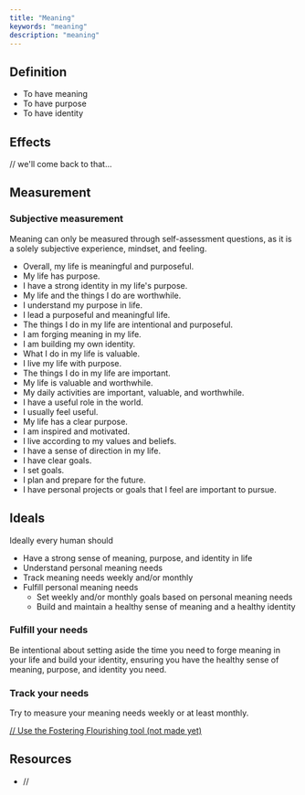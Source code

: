 ```yaml
---
title: "Meaning"
keywords: "meaning"
description: "meaning"
---
```


## Definition

- To have meaning
- To have purpose
- To have identity

## Effects

// we'll come back to that...

## Measurement

### Subjective measurement

Meaning can only be measured through self-assessment questions, as it is a solely subjective experience, mindset, and feeling.

- Overall, my life is meaningful and purposeful.
- My life has purpose.
- I have a strong identity in my life's purpose.
- My life and the things I do are worthwhile.
- I understand my purpose in life.
- I lead a purposeful and meaningful life.
- The things I do in my life are intentional and purposeful.
- I am forging meaning in my life.
- I am building my own identity.
- What I do in my life is valuable.
- I live my life with purpose.
- The things I do in my life are important.
- My life is valuable and worthwhile.
- My daily activities are important, valuable, and worthwhile.
- I have a useful role in the world.
- I usually feel useful.
- My life has a clear purpose.
- I am inspired and motivated.
- I live according to my values and beliefs.
- I have a sense of direction in my life.
- I have clear goals.
- I set goals.
- I plan and prepare for the future.
- I have personal projects or goals that I feel are important to pursue.

## Ideals

Ideally every human should

- Have a strong sense of meaning, purpose, and identity in life
- Understand personal meaning needs
- Track meaning needs weekly and/or monthly
- Fulfill personal meaning needs
  - Set weekly and/or monthly goals based on personal meaning needs
  - Build and maintain a healthy sense of meaning and a healthy identity

### Fulfill your needs

Be intentional about setting aside the time you need to forge meaning in your life and build your identity, ensuring you have the healthy sense of meaning, purpose, and identity you need.

### Track your needs

Try to measure your meaning needs weekly or at least monthly.

[// Use the Fostering Flourishing tool (not made yet)](/)

## Resources

- //
